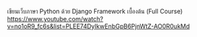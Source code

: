 เขียนเว็บภาษา Python ด้วย Django Framework เบื้องต้น (Full Course)  
https://www.youtube.com/watch?v=no1oR9_fc6s&list=PLEE74DyIkwEnbGpB6PjnWtZ-AO0R0ukMd
